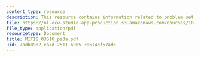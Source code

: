 ```yaml
---
content_type: resource
description: This resource contains information related to problem set 3.
file: https://ol-ocw-studio-app-production.s3.amazonaws.com/courses/18-03-differential-equations-spring-2010/7adb0902ea7d2511690530514ef57ad5_MIT18_03S10_ps3a.pdf
file_type: application/pdf
resourcetype: Document
title: MIT18_03S10_ps3a.pdf
uid: 7adb0902-ea7d-2511-6905-30514ef57ad5
---
```

